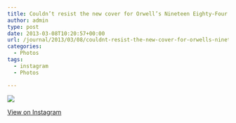 ```yaml
---
title: Couldn’t resist the new cover for Orwell’s Nineteen Eighty-Four
author: admin
type: post
date: 2013-03-08T10:20:57+00:00
url: /journal/2013/03/08/couldnt-resist-the-new-cover-for-orwells-nineteen-eighty-four/
categories:
  - Photos
tags:
  - instagram
  - Photos

---
```

![][1]

<p class="view-instagram">
  <a href="http://instagr.am/p/Wl8sSSqlic/">View on Instagram</a>
</p>

 [1]: http://lobban.org/wordpress//HLIC/e63970ea3ce5d213e6f1f22583668847.jpg